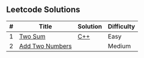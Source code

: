 ## Leetcode Solutions

| #   | Title                                                                                                  | Solution                                                     | Difficulty |
|-----|--------------------------------------------------------------------------------------------------------|--------------------------------------------------------------|------------|
| 1   | [Two Sum](https://leetcode.com/problems/two-sum/description/)                                                      |[C++](solutions/Two-Sum.cpp)                               | Easy       |
| 2   | [Add Two Numbers]()                                                      |                               | Medium      |



